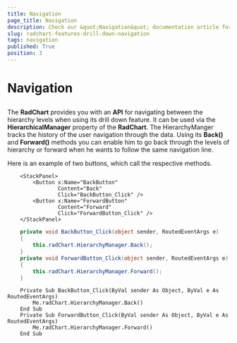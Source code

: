 ```yaml
---
title: Navigation
page_title: Navigation
description: Check our &quot;Navigation&quot; documentation article for the RadChart {{ site.framework_name }} control.
slug: radchart-features-drill-down-navigation
tags: navigation
published: True
position: 3
---
```


# Navigation



## 

The __RadChart__ provides you with an __API__ for navigating between the hierarchy levels when using its drill down feature. It can be used via the __HierarchicalManager__ property of the __RadChart__. The HierarchyManger tracks the history of the user navigation through the data. Using its __Back()__ and __Forward()__ methods you can enable him to go back through the levels of hierarchy or forward when he wants to follow the same navigation line.

Here is an example of two buttons, which call the respective methods.



```XAML
	<StackPanel>
	    <Button x:Name="BackButton"
	            Content="Back"
	            Click="BackButton_Click" />
	    <Button x:Name="ForwardButton"
	            Content="Forward"
	            Click="ForwardButton_Click" />
	</StackPanel>
```





```C#
	private void BackButton_Click(object sender, RoutedEventArgs e)
	{
	    this.radChart.HierarchyManager.Back();
	}
	private void ForwardButton_Click(object sender, RoutedEventArgs e)
	{
	    this.radChart.HierarchyManager.Forward();
	}
```
```VB.NET
	Private Sub BackButton_Click(ByVal sender As Object, ByVal e As RoutedEventArgs)
	    Me.radChart.HierarchyManager.Back()
	End Sub
	Private Sub ForwardButton_Click(ByVal sender As Object, ByVal e As RoutedEventArgs)
	    Me.radChart.HierarchyManager.Forward()
	End Sub
```


